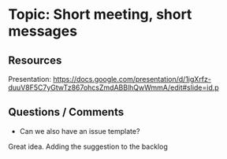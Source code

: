 # Topic: Short meeting, short messages

## Resources

Presentation: https://docs.google.com/presentation/d/1igXrfz-duuV8F5C7yGtwTz867ohcsZmdABBlhQwWmmA/edit#slide=id.p

## Questions / Comments

- Can we also have an issue template?

Great idea. Adding the suggestion to the backlog